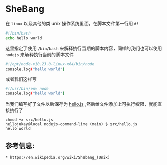 # SheBang
在 `linux` 以及其他的类 unix 操作系统里面，在脚本文件第一行用 `#!`

```bash
#!/bin/bash
echo hello world
```
这里指定了使用 `/bin/bash` 来解释执行当期的脚本内容，同样的我们也可以使用 `nodejs` 来解释执行当前的脚本文件
```bash
#!/opt/node-v10.23.0-linux-x64/bin/node
console.log("hello world")
```
或者我们这样写
```bash
#!/usr/bin/env node
console.log("hello world")
```
当我们编写好了文件以后保存为 [hello.js](../src/hello.js) ,然后给文件添加上可执行权限，就能直接执行了
```
chmod +x src/hello.js
hellojukay@local nodejs-command-line (main) $ src/hello.js 
hello world
```
## 参考信息:
    * https://en.wikipedia.org/wiki/Shebang_(Unix)